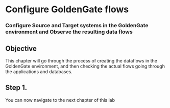 # Configure GoldenGate flows

### Configure Source and Target systems in the GoldenGate environment and Observe the resulting data flows



## Objective

This chapter will go through the process of creating the dataflows in the GoldenGate environment, and then checking the actual flows going through the applications and databases.



## Step 1. 





You can now navigate to the next chapter of this lab

